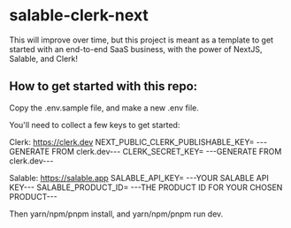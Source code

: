 # salable-clerk-next

This will improve over time, but this project is meant as a template to get started with an end-to-end SaaS business, with the power of NextJS, Salable, and Clerk! 

## How to get started with this repo: 

Copy the .env.sample file, and make a new .env file. 

You'll need to collect a few keys to get started: 

Clerk: https://clerk.dev
NEXT_PUBLIC_CLERK_PUBLISHABLE_KEY= ---GENERATE FROM clerk.dev---
CLERK_SECRET_KEY= ---GENERATE FROM clerk.dev---

Salable: https://salable.app
SALABLE_API_KEY= ---YOUR SALABLE API KEY---
SALABLE_PRODUCT_ID= ---THE PRODUCT ID FOR YOUR CHOSEN PRODUCT---

Then yarn/npm/pnpm install, and yarn/npm/pnpm run dev. 
